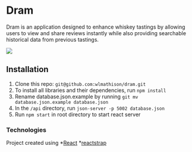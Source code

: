 # Dram
Dram is an application designed to enhance whiskey tastings by allowing users to view and share reviews instantly while also providing searchable historical data from previous tastings.

![](dram.gif)

## Installation
1. Clone this repo: `git@github.com:wlmathison/dram.git`
1. To install all libraries and their dependencies, run `npm install`
1. Rename database.json.example by running `git mv database.json.example database.json`
1. In the `/api` directory, run `json-server -p 5002 database.json`
1. Run `npm start` in root directory to start react server

### Technologies
Project created using
*[React](https://reactjs.org/)
*[reactstrap](https://reactstrap.github.io/)